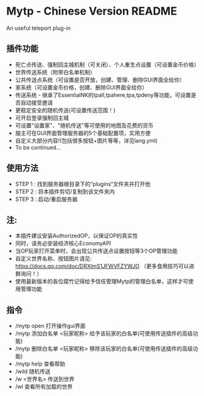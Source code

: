 # Mytp - Chinese Version README
An useful teleport plug-in
## 插件功能​
 - 死亡点传送、强制回主城机制（可关闭）、个人重生点设置（可设置金币价格）
 - 世界传送系统（附带白名单机制）
 - 公共传送点系统（可设置是否开放，创建、管理、删除GUI界面全给你）
 - 家系统（可设置金币价格，创建、删除GUI界面全给你）
 - 传送系统 - 继承了EssentialNK的tpall,tpahere,tpa,tpdeny等功能，可设置是否自动接受邀请
 - 更稳定安全的随机传送(可设置传送范围！)
 - 可开启登录强制回主城
 - 可设置"设置家"、"随机传送"等可使用的地图及花费的货币
 - 服主可在GUI界面管理服务器的5个基础配置项，实用方便
 - 自定义大部分内容!(包括很多按钮+图片等等，详见lang.yml)
 - To be continued...
## 使用方法​
 - STEP 1 : 找到服务器根目录下的”plugins“文件夹并打开他
 - STEP 2 : 将本插件剪切/复制到该文件夹内
 - STEP 3 : 启动/重启服务器
## 注:​
* 本插件建议安装AuthorizedOP，以保证OP的真实性​
* 同时，请务必安装经济核心EconomyAPI​
* 当OP玩家打开菜单时，会出现公共传送点设置按钮等3个OP管理功能​
* 自定义世界名称、按钮图片请见: https://docs.qq.com/doc/DRXlmS1JFWVFZYWJO （更多食用技巧可以进群询问！）
* 使用最新版本的各位腐竹记得给予信任管理Mytp的管理白名单，这样才可使用管理功能​
## 指令​
- /mytp open 打开操作gui界面
- /mytp 添加白名单 <玩家昵称> 给予该玩家的白名单(可使用传送插件的高级功能)
- /mytp 删除白名单 <玩家昵称> 移除该玩家的白名单(可使用传送插件的高级功能)
- /mytp help 查看帮助
- /wild 随机传送
- /w <世界名> 传送到世界
- /wl 查看所有加载的世界
